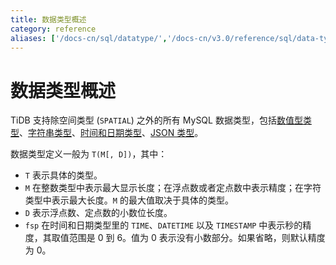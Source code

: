 ```yaml
---
title: 数据类型概述
category: reference
aliases: ['/docs-cn/sql/datatype/','/docs-cn/v3.0/reference/sql/data-types/']
---
```


# 数据类型概述

TiDB 支持除空间类型 (`SPATIAL`) 之外的所有 MySQL 数据类型，包括[数值型类型](/reference/sql/data-types/numeric.md)、[字符串类型](/reference/sql/data-types/string.md)、[时间和日期类型](/reference/sql/data-types/date-and-time.md)、[JSON 类型](/reference/sql/data-types/json.md)。

数据类型定义一般为 `T(M[, D])`，其中：

* `T` 表示具体的类型。
* `M` 在整数类型中表示最大显示长度；在浮点数或者定点数中表示精度；在字符类型中表示最大长度。`M` 的最大值取决于具体的类型。
* `D` 表示浮点数、定点数的小数位长度。
* `fsp` 在时间和日期类型里的 `TIME`、`DATETIME` 以及 `TIMESTAMP` 中表示秒的精度，其取值范围是 0 到 6。值为 0 表示没有小数部分。如果省略，则默认精度为 0。

